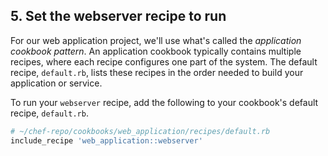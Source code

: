## 5. Set the webserver recipe to run

For our web application project, we'll use what's called the _application cookbook pattern_. An application cookbook typically contains multiple recipes, where each recipe configures one part of the system. The default recipe, <code class="file-path">default.rb</code>, lists these recipes in the order needed to build your application or service.

To run your `webserver` recipe, add the following to your cookbook's default recipe, <code class="file-path">default.rb</code>.

```ruby
# ~/chef-repo/cookbooks/web_application/recipes/default.rb
include_recipe 'web_application::webserver'
```
